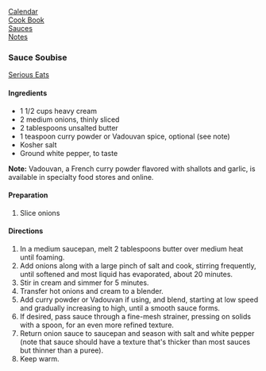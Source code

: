 [Calendar](https://github.com/vmsmith/EDT/blob/master/calendar.md)    
[Cook Book](https://github.com/vmsmith/CookBook/blob/master/README.md)    
[Sauces](https://github.com/vmsmith/CookBook/blob/master/sauces.md)    
[Notes](https://github.com/vmsmith/CookBook/blob/master/notes.md)    

### Sauce Soubise   
[Serious Eats](https://www.seriouseats.com/soubise-french-onion-sauce-recipe-7101058)    

#### Ingredients   
* 1 1/2 cups heavy cream    
* 2 medium onions, thinly sliced    
* 2 tablespoons unsalted butter     
* 1 teaspoon curry powder or Vadouvan spice, optional (see note)    
* Kosher salt   
* Ground white pepper, to taste

**Note:** Vadouvan, a French curry powder flavored with shallots and garlic, is available in specialty food stores and online.    

#### Preparation    
1. Slice onions   


#### Directions   
1. In a medium saucepan, melt 2 tablespoons butter over medium heat until foaming.
2. Add onions along with a large pinch of salt and cook, stirring frequently, until softened and most liquid has evaporated, about 20 minutes.
3. Stir in cream and simmer for 5 minutes.
4. Transfer hot onions and cream to a blender.
5. Add curry powder or Vadouvan if using, and blend, starting at low speed and gradually increasing to high, until a smooth sauce forms.
6. If desired, pass sauce through a fine-mesh strainer, pressing on solids with a spoon, for an even more refined texture.
7. Return onion sauce to saucepan and season with salt and white pepper (note that sauce should have a texture that's thicker than most sauces but thinner than a puree).
8. Keep warm.

